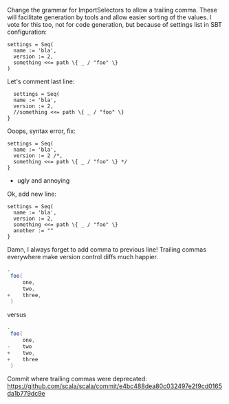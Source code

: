 Change the grammar for ImportSelectors to allow a trailing comma. These will facilitate generation by tools and allow easier sorting of the values.
I vote for this too, not for code generation, but because of settings list in SBT configuration:

```
settings = Seq(
  name := 'bla',
  version := 2,
  something <<= path \{ _ / "foo" \}
)
```

Let's comment last line:

```
  settings = Seq(
  name := 'bla',
  version := 2,
  //something <<= path \{ _ / "foo" \}
}
```

Ooops, syntax error, fix:

```
settings = Seq(
  name := 'bla',
  version := 2 /*,
  something <<= path \{ _ / "foo" \} */
}
```

 - ugly and annoying

Ok, add new line:

```
settings = Seq(
  name := 'bla',
  version := 2,
  something <<= path \{ _ / "foo" \}
  another := ""
}
```

Damn, I always forget to add comma to previous line!
Trailing commas everywhere make version control diffs much happier.

```scala
.
 foo(
     one,
     two,
+    three,
 )
```

versus

```scala
.
 foo(
     one,
-    two
+    two,
+    three
 )
```
Commit where trailing commas were deprecated:
https://github.com/scala/scala/commit/e4bc488dea80c032497e2f9cd0165da1b779dc9e

